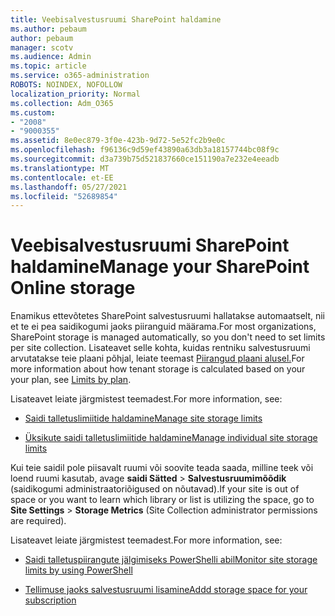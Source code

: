 ```yaml
---
title: Veebisalvestusruumi SharePoint haldamine
ms.author: pebaum
author: pebaum
manager: scotv
ms.audience: Admin
ms.topic: article
ms.service: o365-administration
ROBOTS: NOINDEX, NOFOLLOW
localization_priority: Normal
ms.collection: Adm_O365
ms.custom:
- "2008"
- "9000355"
ms.assetid: 8e0ec879-3f0e-423b-9d72-5e52fc2b9e0c
ms.openlocfilehash: f96136c9d59ef43890a63db3a18157744bc08f9c
ms.sourcegitcommit: d3a739b75d521837660ce151190a7e232e4eeadb
ms.translationtype: MT
ms.contentlocale: et-EE
ms.lasthandoff: 05/27/2021
ms.locfileid: "52689854"
---
```

# <a name="manage-your-sharepoint-online-storage"></a><span data-ttu-id="8b372-102">Veebisalvestusruumi SharePoint haldamine</span><span class="sxs-lookup"><span data-stu-id="8b372-102">Manage your SharePoint Online storage</span></span>

<span data-ttu-id="8b372-103">Enamikus ettevõtetes SharePoint salvestusruumi hallatakse automaatselt, nii et te ei pea saidikogumi jaoks piiranguid määrama.</span><span class="sxs-lookup"><span data-stu-id="8b372-103">For most organizations, SharePoint storage is managed automatically, so you don't need to set limits per site collection.</span></span> <span data-ttu-id="8b372-104">Lisateavet selle kohta, kuidas rentniku salvestusruumi arvutatakse teie plaani põhjal, leiate teemast [Piirangud plaani alusel.](/office365/servicedescriptions/sharepoint-online-service-description/sharepoint-online-limits?redirectedfrom=MSDN#limits-by-plan)</span><span class="sxs-lookup"><span data-stu-id="8b372-104">For more information about how tenant storage is calculated based on your your plan, see [Limits by plan](/office365/servicedescriptions/sharepoint-online-service-description/sharepoint-online-limits?redirectedfrom=MSDN#limits-by-plan).</span></span>

<span data-ttu-id="8b372-105">Lisateavet leiate järgmistest teemadest.</span><span class="sxs-lookup"><span data-stu-id="8b372-105">For more information, see:</span></span>

- [<span data-ttu-id="8b372-106">Saidi talletuslimiitide haldamine</span><span class="sxs-lookup"><span data-stu-id="8b372-106">Manage site storage limits</span></span>](/sharepoint/manage-site-collection-storage-limits)

- [<span data-ttu-id="8b372-107">Üksikute saidi talletuslimiitide haldamine</span><span class="sxs-lookup"><span data-stu-id="8b372-107">Manage individual site storage limits</span></span>](/sharepoint/manage-site-collection-storage-limits#manage-individual-site-storage-limits)

<span data-ttu-id="8b372-108">Kui teie saidil pole piisavalt ruumi või soovite teada saada, milline teek või loend ruumi kasutab, avage **saidi Sätted**  >  **Salvestusruumimõõdik** (saidikogumi administraatoriõigused on nõutavad).</span><span class="sxs-lookup"><span data-stu-id="8b372-108">If your site is out of space or you want to learn which library or list is utilizing the space, go to **Site Settings** > **Storage Metrics** (Site Collection administrator permissions are required).</span></span>

<span data-ttu-id="8b372-109">Lisateavet leiate järgmistest teemadest.</span><span class="sxs-lookup"><span data-stu-id="8b372-109">For more information, see:</span></span>

- [<span data-ttu-id="8b372-110">Saidi talletuspiirangute jälgimiseks PowerShelli abil</span><span class="sxs-lookup"><span data-stu-id="8b372-110">Monitor site storage limits by using PowerShell</span></span>](/sharepoint/manage-site-collection-storage-limits#monitor-site-storage-limits-by-using-powershell)

- [<span data-ttu-id="8b372-111">Tellimuse jaoks salvestusruumi lisamine</span><span class="sxs-lookup"><span data-stu-id="8b372-111">Addd storage space for your subscription</span></span>](/microsoft-365/commerce/add-storage-space) 
  